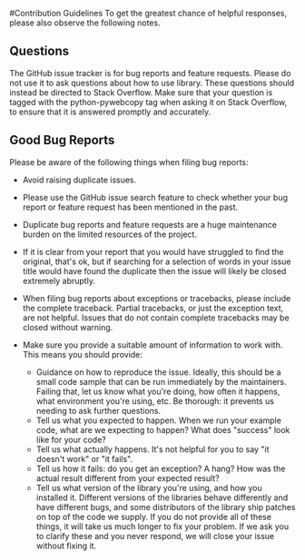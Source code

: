 #Contribution Guidelines
To get the greatest chance of helpful responses, please also observe the following notes.

## Questions

The GitHub issue tracker is for bug reports and feature requests.
Please do not use it to ask questions about how to use library.
These questions should instead be directed to Stack Overflow.
Make sure that your question is tagged with the python-pywebcopy tag when asking it on Stack Overflow,
to ensure that it is answered promptly and accurately.

## Good Bug Reports

Please be aware of the following things when filing bug reports:
- Avoid raising duplicate issues.
- Please use the GitHub issue search feature to check whether your bug report or feature request has
been mentioned in the past.
- Duplicate bug reports and feature requests are a huge maintenance burden on the limited resources of the project.
- If it is clear from your report that you would have struggled to find the original, that's ok, but if searching
for a selection of words in your issue title would have found the duplicate then the issue will likely be closed
extremely abruptly.
- When filing bug reports about exceptions or tracebacks, please include the complete traceback.
Partial tracebacks, or just the exception text, are not helpful.
Issues that do not contain complete tracebacks may be closed without warning.

- Make sure you provide a suitable amount of information to work with. This means you should provide:
    - Guidance on how to reproduce the issue. Ideally, this should be a small code sample that
        can be run immediately by the maintainers.
        Failing that, let us know what you're doing, how often it happens,
        what environment you're using, etc. Be thorough: it prevents us needing to ask further questions.
    - Tell us what you expected to happen. When we run your example code, what are we expecting to happen? What does "success" look like for your code?
    - Tell us what actually happens. It's not helpful for you to say "it doesn't work" or "it fails".
    - Tell us how it fails: do you get an exception? A hang? How was the actual result different from your expected result?
    - Tell us what version of the library you're using, and how you installed it.
        Different versions of the libraries behave differently and have different bugs,
        and some distributors of the library ship patches on top of the code we supply.
If you do not provide all of these things,
it will take us much longer to fix your problem.
If we ask you to clarify these and you never respond, we will close your issue without fixing it.
